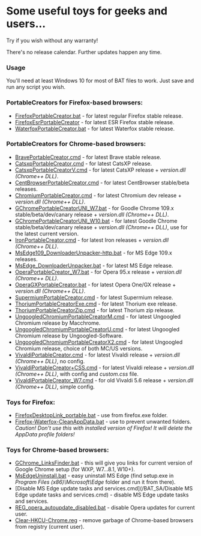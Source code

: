 Some useful toys for geeks and users...
===========

Try if you wish without any warranty!

There's no release calendar.
Further updates happen any time.



### Usage

You'll need at least Windows 10 for most of BAT files to work.
Just save and run any script you wish.



### PortableCreators for Firefox-based browsers:
- [FirefoxPortableCreator.bat](/BAT_SA/FirefoxPortableCreator.bat) - for latest regular Firefox stable release.
- [FirefoxEsrPortableCreator](/BAT_SA/FirefoxEsrPortableCreator.bat) - for latest ESR Firefox stable release.
- [WaterfoxPortableCreator.bat](/BAT_SA/WaterfoxPortableCreator.bat) - for latest Waterfox stable release.



### PortableCreators for Chrome-based browsers:
- [BravePortableCreator.cmd](/BAT_SA/BravePortableCreator.cmd) - for latest Brave stable release.
- [CatsxpPortableCreator.cmd](/BAT_SA/CatsxpPortableCreator.cmd) - for latest CatsXP release.
- [CatsxpPortableCreatorV.cmd](/BAT_SA/CatsxpPortableCreatorV.cmd) - for latest CatsXP release + *version.dll (Chrome++ DLL)*.
- [CentBrowserPortableCreator.cmd](/BAT_SA/CentBrowserPortableCreator.cmd) - for latest CentBrowser stable/beta releases.
- [ChromiumPortableCreator.cmd](/BAT_SA/ChromiumPortableCreator.cmd) - for latest Chromium dev release + *version.dll (Chrome++ DLL)*.
- [GChromePortableCreatorUNI_W7.bat](/BAT_SA/GChromePortableCreatorUNI_W7.bat) - for Goodle Chrome 109.x stable/beta/dev/canary release + *version.dll (Chrome++ DLL)*.
- [GChromePortableCreatorUNI_W10.bat](/BAT_SA/GChromePortableCreatorUNI_W10.bat) - for latest Goodle Chrome stable/beta/dev/canary release + *version.dll (Chrome++ DLL)*, use for the latest current version.
- [IronPortableCreator.cmd](/BAT_SA/IronPortableCreator.cmd) - for latest Iron releases + *version.dll (Chrome++ DLL)*.
- [MsEdge109_DownloaderUnpacker-http.bat](/BAT_SA/MsEdge109_DownloaderUnpacker-http.bat) - for MS Edge 109.x releases.
- [MsEdge_DownloaderUnpacker.bat](/BAT_SA/MsEdge_DownloaderUnpacker.bat) - for latest MS Edge release.
- [OperaPortableCreator_W7.bat](/BAT_SA/OperaPortableCreator_W7.bat) - for Opera 95.x release + *version.dll (Chrome++ DLL)*.
- [OperaGXPortableCreator.bat](/BAT_SA/OperaGXPortableCreator.bat) - for latest Opera One/GX release + *version.dll (Chrome++ DLL)*.
- [SupermiumPortableCreator.cmd](/BAT_SA/SupermiumPortableCreator.cmd) - for latest Supermium release.
- [ThoriumPortableCreatorExe.cmd](/BAT_SA/ThoriumPortableCreatorExe.cmd) - for latest Thorium exe release.
- [ThoriumPortableCreatorZip.cmd](/BAT_SA/ThoriumPortableCreatorZip.cmd) - for latest Thorium zip release.
- [UngoogledChromiumPortableCreatorM.cmd](/BAT_SA/UngoogledChromiumPortableCreatorM.cmd) - for latest Ungoogled Chromium release by Macchrome.
- [UngoogledChromiumPortableCreatorU.cmd](/BAT_SA/UngoogledChromiumPortableCreatorU.cmd) - for latest Ungoogled Chromium release by Ungoogled-Software.
- [UngoogledChromiumPortableCreatorX2.cmd](/BAT_SA/UngoogledChromiumPortableCreatorX2.cmd) - for latest Ungoogled Chromium release, choice of both MC/US versions.
- [VivaldiPortableCreator.cmd](/BAT_SA/VivaldiPortableCreator.cmd) - for latest Vivaldi release + *version.dll (Chrome++ DLL)*, no config.
- [VivaldiPortableCreator+CSS.cmd](/BAT_SA/VivaldiPortableCreator+CSS.cmd) - for latest Vivaldi release + *version.dll (Chrome++ DLL)*, with config and *custom.css* file.
- [VivaldiPortableCreator_W7.cmd](/BAT_SA/VivaldiPortableCreator_W7.cmd) - for old Vivaldi 5.6 release + *version.dll (Chrome++ DLL)*, simple config.



### Toys for Firefox:
- [FirefoxDesktopLink_portable.bat](/BAT_SA/FirefoxDesktopLink_portable.bat) - use from firefox.exe folder.
- [Firefox-Waterfox-CleanAppData.bat](/BAT_SA/Firefox-Waterfox-CleanAppData.bat) - use to prevent unwanted folders. *Caution! Don't use this with installed version of Firefox! It will delete the AppData profile folders!*



### Toys for Chrome-based browsers:
- [GChrome_LinksFinder.bat](/BAT_SA/GChrome_LinksFinder.bat) - this will give you links for current version of Google Chrome setup (for WXP, W7…8.1, W10+).
- [MsEdgeUninstall.bat](/BAT_SA/MsEdgeUninstall.bat) - easy uninstall MS Edge (find setup.exe in *Program Files (x86)\Microsoft\Edge* folder and run it from there).
- [Disable MS Edge update tasks and services.cmd](/BAT_SA/Disable MS Edge update tasks and services.cmd) - disable MS Edge update tasks and services.
- [REG_opera_autoupdate_disabled.bat](/BAT_SA/REG_opera_autoupdate_disabled.bat) - disable Opera updates for current user.
- [Clear-HKCU-Chrome.reg](/BAT_SA/Clear-HKCU-Chrome.reg) - remove garbage of Chrome-based browsers from registry (current user).

